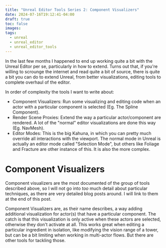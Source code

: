 ```yaml
---
title: "Unreal Editor Tools Series 2: Component Visualizers"
date: 2024-07-16T19:12:41-04:00
draft: true
toc: false
images:
tags:
  - unreal
  - unreal_editor
  - unreal_editor_tools
---
```


In the last few months I happened to end up working quite a bit with the Unreal Editor per se,
particularly in how to extend. Turns out that, if you're willing to scrounge the internet and read
quite a bit of source, there is quite a bit you can do to extend Unreal, from better visualizations,
editing tools to complete overhaul of the editor.

In order of complexity the tools I want to write about:

* Component Visualizers: Run some visualizing and editing code when an actor with a particular
  component is selected (Eg. The Spline Component).
* Render Scene Proxies: Extend the way a particular actor/component are rendered. A lot of the
  "normal" editor visualizations are done this way (Eg. NavMesh).
* Editor Modes: This is the big Kahuna, in which you can pretty much override all interactions with
  the viewport. The normal mode in Unreal is actually an editor mode called "Selection Mode", but
  others like Foliage and Fracture are other instance of this. It is also the more complex.

# Component Visualizers

Component visualizers are the most documented of the group of tools described above, so I will not
go into _too_ much detail about particular techniques, as there are very detailed blog posts around.
I will link to them at the end of this post.

Component Visualizers are, as their name describes, a way adding additional visualization for
actor(s) that have a particular component. The catch is that this visualization is only active when
these actors are selected, otherwise they don't activate at all. This works great when editing a
particular ingredient in isolation, like modifying the vision range of a tower, but can be a bit
limiting when working in multi-actor flows. But there are other tools for tackling those.

